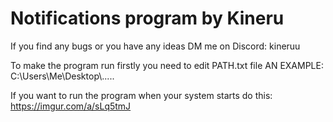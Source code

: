 Notifications program by Kineru
========================================
If you find any bugs or you have any ideas DM me on Discord: kineruu


To make the program run firstly you need to edit PATH.txt file
AN EXAMPLE:
C:\\Users\\Me\\Desktop\\.....

If you want to run the program when your system starts do this:
https://imgur.com/a/sLq5tmJ
